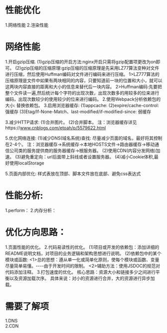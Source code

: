 # 性能优化
1.网络性能
2.渲染性能

# 网络性能
1.开启gzip压缩.
  (1)gzip压缩的开启方法:nginx开启只需将gzip配置项更改为on即可。
  (2)gzip压缩的压缩原理:gzip压缩的压缩原理是先采用LZ77算法变种对文件进行压缩，然后使用Huffman编码对文件进行编码来进行压缩。
    1>LZ777算法的压缩原理是文件中如果有两块相同的内容，只要知道前一块的位置和大小，就可以这两块内容直接的距离和大小的信息来替代后一块内容。
    2>Huffman编码:先要把整个文件读一遍,然后统计每个字符的出现次数，出现次数多的用较多的位来进行编码，出现次数较少的使用较少的位来进行编码。
2.使用Webpack分析依赖包的大小: 替换依赖包。
3.启用浏览器缓存:
  (1)appcache: 
  (2)expire/cache-control: 强缓存
  (3)Etag/If-None-Match、last-modified/if-modified-since: 弱缓存

3.减少HTTP请求: 
  (1)合并图片。
  (2)合并脚本。
  注：浏览器缓存详见https://www.cnblogs.com/etoah/p/5579622.html

5.优化网络连接:
  (1)减少DNS(域名系统)查找: 尽量减少页面的域名，最好将其控制在2-4个。
    注：浏览器缓存→系统缓存→本地HOSTS文件->路由器缓存→移动通信公司类的服务提供商的服务器缓存->根服务器。
  (2)使用CDN(内容分发网络)加速。
  (3)避免重定向：url后面带上斜线或者设置服务器。
  (4)减小Cookie体积,最好使用localStorage

5.页面内部优化: 样式表放在顶部、脚本文件放在底部、避免css表达式

# 性能分析:
1.perform：
2.内存分析：

# 优化方向思路：
1.页面性能的优化。
2.代码易读性的优化。
  (1)项目或开发的依赖包：添加详细的README说明文档，对项目的业务逻辑和架构思想进行说明。
  (2)依赖包中的某个模块或函数:
    <1>总的思想：遵从单一化或简单化原则，使每个模块或函数、变量尽量简单易懂。----由于开发时间的限制。
    <2>辅助方法：使用JSDOC的规范对代码添加注释。
3.打包速度的优化。
  核心思路：资源大小和链接多少之间进行平衡以及资源加载次序。
  具体来说：对小的资源进行合并，大的资源进行异步加载。

# 需要了解项
1.DNS  
2.CDN



